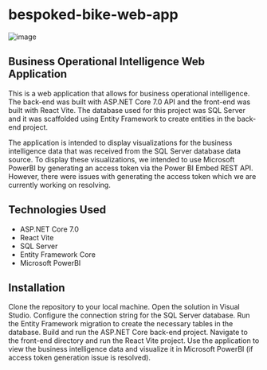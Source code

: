 # bespoked-bike-web-app

![image](https://user-images.githubusercontent.com/48455155/228117449-d67ca17a-4313-4163-aecc-c76cf5b23b21.png)

## Business Operational Intelligence Web Application
This is a web application that allows for business operational intelligence. The back-end was built with ASP.NET Core 7.0 API and the front-end was built with React Vite. The database used for this project was SQL Server and it was scaffolded using Entity Framework to create entities in the back-end project.

The application is intended to display visualizations for the business intelligence data that was received from the SQL Server database data source. To display these visualizations, we intended to use Microsoft PowerBI by generating an access token via the Power BI Embed REST API. However, there were issues with generating the access token which we are currently working on resolving.

## Technologies Used
* ASP.NET Core 7.0
* React Vite
* SQL Server
* Entity Framework Core
* Microsoft PowerBI


## Installation
Clone the repository to your local machine.
Open the solution in Visual Studio.
Configure the connection string for the SQL Server database.
Run the Entity Framework migration to create the necessary tables in the database.
Build and run the ASP.NET Core back-end project.
Navigate to the front-end directory and run the React Vite project.
Use the application to view the business intelligence data and visualize it in Microsoft PowerBI (if access token generation issue is resolved).

